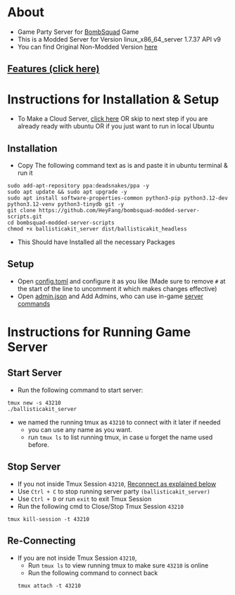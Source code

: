 # About
- Game Party Server for <a href="https://www.froemling.net/apps/bombsquad">BombSquad</a> Game
- This is a Modded Server for Version linux_x86_64_server 1.7.37 API v9
- You can find Original Non-Modded Version <a href="https://ballistica.net/downloads">here</a>
## <a href="https://github.com/HeyFang/bombsquad-modded-server-scripts/blob/main/Features.md#Features">Features (click here)</a>

# Instructions for Installation & Setup
- To Make a Cloud Server, <a href="https://github.com/HeyFang/bombsquad-modded-server-scripts/blob/main/CloudSetup.md#Instructions">click here</a> OR skip to next step if you are already ready with ubuntu OR if you just want to run in local Ubuntu
## Installation
- Copy The following command text as is and paste it in ubuntu terminal & run it
```
sudo add-apt-repository ppa:deadsnakes/ppa -y
sudo apt update && sudo apt upgrade -y
sudo apt install software-properties-common python3-pip python3.12-dev python3.12-venv python3-tinydb git -y
git clone https://github.com/HeyFang/bombsquad-modded-server-scripts.git
cd bombsquad-modded-server-scripts
chmod +x ballisticakit_server dist/ballisticakit_headless
```
- This Should have Installed all the necessary Packages
## Setup
- Open <a href="https://github.com/HeyFang/bombsquad-modded-server-scripts/blob/main/config.toml">config.toml</a> and configure it as you like (Made sure to remove `#` at the start of the line to uncomment it which makes changes effective)
- Open <a href="https://github.com/HeyFang/bombsquad-modded-server-scripts/blob/main/dist/ba_root/mods/admin.json">admin.json</a> and Add Admins, who can use in-game <a href="https://github.com/HeyFang/bombsquad-modded-server-scripts/blob/main/Feaures.md#Commands">server commands</a>
# Instructions for Running Game Server
## Start Server
- Run the following command to start server:
```
tmux new -s 43210
./ballisticakit_server
```
- we named the running tmux as `43210` to connect with it later if needed
  - you can use any name as you want.
  - run `tmux ls` to list running tmux, in case u forget the name used before.
## Stop Server
- If you not inside Tmux Session `43210`, <a href="https://github.com/HeyFang/bombsquad-modded-server-scripts/blob/main/README.md#Re-Connecting">Reconnect as explained below</a>
- Use `Ctrl + C` to stop running server party `(ballisticakit_server)`
- Use `Ctrl + D` or run `exit` to exit Tmux Session
- Run the following cmd to Close/Stop Tmux Session `43210`
```
tmux kill-session -t 43210
```
## Re-Connecting
- If you are not inside Tmux Session `43210`,
  - Run `tmux ls` to view running tmux to make sure `43210` is online
  - Run the following command to connect back
  ```
  tmux attach -t 43210
  ```